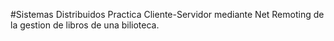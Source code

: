 #Sistemas Distribuidos
Practica Cliente-Servidor mediante Net Remoting de la gestion de libros de una bilioteca.
